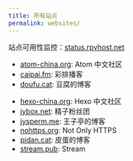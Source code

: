 ```yaml
---
title: 所有站点
permalink: websites/
---
```


站点可用性监控：[status.rpvhost.net](http://status.rpvhost.net)

* [atom-china.org](https://atom-china.org): Atom 中文社区
* [caipai.fm](https://caipai.fm): 彩排播客
* [doufu.cat](http://doufu.cat): 豆腐的博客
<!-- * [git-china.org](https://git-china.org): Git 中文社区 -->
<!-- * [gpg-china.org](https://gpg-china.org): GPG 中文社区 -->
* [hexo-china.org](https://hexo-china.org): Hexo 中文社区
* [jybox.net](https://jybox.net): 精子粉丝团
* [jysperm.me](https://jysperm.me): 王子亭的博客
* [nohttps.org](https://nohttps.org): Not Only HTTPS
* [pidan.cat](http://pidan.cat): 皮蛋的博客
* [stream.pub](https://stream.pub): Stream
<!-- * [ziting.wang](https://ziting.wang) -->
